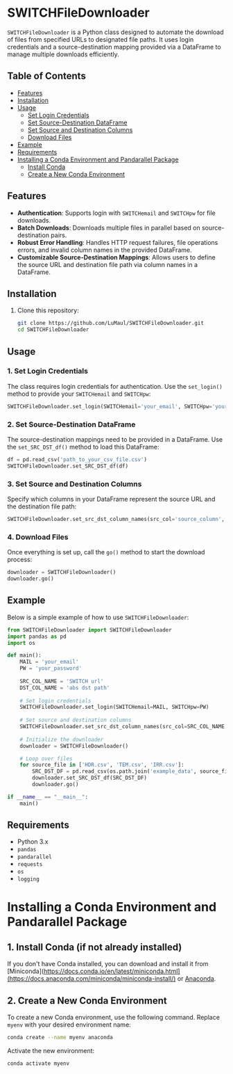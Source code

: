 # SWITCHFileDownloader

`SWITCHFileDownloader` is a Python class designed to automate the download of files from specified URLs to designated file paths. It uses login credentials and a source-destination mapping provided via a DataFrame to manage multiple downloads efficiently.

## Table of Contents
- [Features](#features)
- [Installation](#installation)
- [Usage](#usage)
  - [Set Login Credentials](#set-login-credentials)
  - [Set Source-Destination DataFrame](#set-source-destination-dataframe)
  - [Set Source and Destination Columns](#set-source-and-destination-columns)
  - [Download Files](#download-files)
- [Example](#example)
- [Requirements](#requirements)
- [Installing a Conda Environment and Pandarallel Package](#installing-a-conda-environment-and-pandarallel-package)
  - [Install Conda](#install-conda-if-not-already-installed)
  - [Create a New Conda Environment](#create-a-new-conda-environment)

## Features

- **Authentication**: Supports login with `SWITCHemail` and `SWITCHpw` for file downloads.
- **Batch Downloads**: Downloads multiple files in parallel based on source-destination pairs.
- **Robust Error Handling**: Handles HTTP request failures, file operations errors, and invalid column names in the provided DataFrame.
- **Customizable Source-Destination Mappings**: Allows users to define the source URL and destination file path via column names in a DataFrame.

## Installation

1. Clone this repository:
   ```bash
   git clone https://github.com/LuMaul/SWITCHFileDownloader.git
   cd SWITCHFileDownloader
   ```

## Usage

### 1. Set Login Credentials
The class requires login credentials for authentication. Use the `set_login()` method to provide your `SWITCHemail` and `SWITCHpw`:

```python
SWITCHFileDownloader.set_login(SWITCHemail='your_email', SWITCHpw='your_password')
```

### 2. Set Source-Destination DataFrame
The source-destination mappings need to be provided in a DataFrame. Use the `set_SRC_DST_df()` method to load this DataFrame:

```python
df = pd.read_csv('path_to_your_csv_file.csv')
SWITCHFileDownloader.set_SRC_DST_df(df)
```

### 3. Set Source and Destination Columns
Specify which columns in your DataFrame represent the source URL and the destination file path:

```python
SWITCHFileDownloader.set_src_dst_column_names(src_col='source_column', dst_col='destination_column')
```

### 4. Download Files
Once everything is set up, call the `go()` method to start the download process:

```python
downloader = SWITCHFileDownloader()
downloader.go()
```

## Example

Below is a simple example of how to use `SWITCHFileDownloader`:

```python
from SWITCHFileDownloader import SWITCHFileDownloader
import pandas as pd
import os

def main():
    MAIL = 'your_email'
    PW = 'your_password'
    
    SRC_COL_NAME = 'SWITCH url'
    DST_COL_NAME = 'abs dst path'
    
    # Set login credentials
    SWITCHFileDownloader.set_login(SWITCHemail=MAIL, SWITCHpw=PW)
    
    # Set source and destination columns
    SWITCHFileDownloader.set_src_dst_column_names(src_col=SRC_COL_NAME, dst_col=DST_COL_NAME)
    
    # Initialize the downloader
    downloader = SWITCHFileDownloader()

    # Loop over files
    for source_file in ['HDR.csv', 'TEM.csv', 'IRR.csv']:
        SRC_DST_DF = pd.read_csv(os.path.join('example_data', source_file))
        downloader.set_SRC_DST_df(SRC_DST_DF)
        downloader.go()

if __name__ == "__main__":
    main()
```

## Requirements

- Python 3.x
- `pandas`
- `pandarallel`
- `requests`
- `os`
- `logging`

# Installing a Conda Environment and Pandarallel Package

## 1. Install Conda (if not already installed)

If you don't have Conda installed, you can download and install it from [Miniconda](https://docs.conda.io/en/latest/miniconda.html](https://docs.anaconda.com/miniconda/miniconda-install/) or [Anaconda](https://docs.anaconda.com/anaconda/install/).

## 2. Create a New Conda Environment

To create a new Conda environment, use the following command. Replace `myenv` with your desired environment name:

```bash
conda create --name myenv anaconda
```

Activate the new environment:
```bash
conda activate myenv
```




